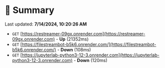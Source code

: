 # 📖 Summary
Last updated: **7/14/2024, 10:20:26 AM**

- `GET` [https://restreamer-09gx.onrender.com](https://restreamer-09gx.onrender.com) - **Up** (21352ms)
- `GET` [https://filestreambot-b5k6.onrender.com/](https://filestreambot-b5k6.onrender.com/) - **Down** (108ms)
- `GET` [https://jupyterlab-python3-12-3.onrender.com](https://jupyterlab-python3-12-3.onrender.com) - **Down** (120ms)
